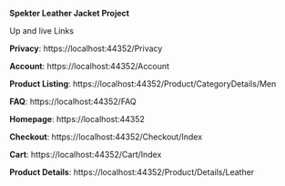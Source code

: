**Spekter Leather Jacket Project**


Up and live Links

**Privacy**: https://localhost:44352/Privacy

**Account**: https://localhost:44352/Account

**Product Listing**: https://localhost:44352/Product/CategoryDetails/Men

**FAQ**:  https://localhost:44352/FAQ

**Homepage**: https://localhost:44352

**Checkout**: https://localhost:44352/Checkout/Index

**Cart**: https://localhost:44352/Cart/Index

**Product Details**: https://localhost:44352/Product/Details/Leather
